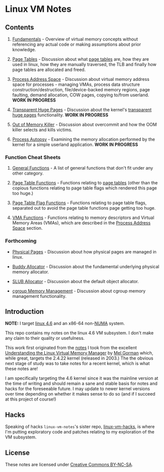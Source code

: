 # Linux VM Notes

## Contents

1. [Fundamentals][fundamentals] - Overview of virtual memory concepts without
   referencing any actual code or making assumptions about prior knowledge.

2. [Page Tables][page-tables] - Discussion about what [page tables][page-table]
   are, how they are used in linux, how they are manually traversed, the TLB and
   finally how page tables are allocated and freed.

3. [Process Address Space][process] - Discussion about virtual memory address
  space for processes - managing VMAs, process data structure
  construction/destruction, file/device-backed memory regions, page faulting,
  demand allocation, COW pages, copying to/from userland. __WORK IN PROGRESS__

4. [Transparent Huge Pages][trans-huge-pages] - Discussion about the kernel's
   [transparent huge pages][transhuge] functionality. __WORK IN PROGRESS__

5. [Out of Memory Killer][oom] - Discussion about overcommit and how the OOM
   killer selects and kills victims.

6. [Process Autopsy][autopsy] - Examining the memory allocation performed by the
   kernel for a simple userland application. __WORK IN PROGRESS__

### Function Cheat Sheets

1. [General Functions][funcs] - A list of general functions that don't fit under
   any other category.

2. [Page Table Functions][page-table-funcs] - Functions relating to
   [page tables][page-tables] (other than the copious functions relating to page
   table flags which rendered this page too huge.)

3. [Page Table Flag Functions][page-table-flag-funcs] - Functions relating to
   page table flags, separated out to avoid the page table functions page
   getting too huge.

4. [VMA Functions][vma-funcs] - Functions relating to memory descriptors and
   Virtual Memory Areas (VMAs), which are described in the
   [Process Address Space][process] section.

### Forthcoming

* [Physical Pages][physical] - Discussion about how physical pages are managed
  in linux.

* [Buddy Allocator][buddy] - Discussion about the fundamental underlying
  physical memory allocator.

* [SLUB Allocator][slub] - Discussion about the default object allocator.

* [cgroup Memory Management][cgroup] - Discussion about cgroup memory management
  functionality.

## Introduction

__NOTE:__ I target [linux 4.6][linux-4.6] and an x86-64 non-[NUMA][numa] system.

This repo contains my notes on the linux 4.6 VM subsystem. I don't make any
claim to their quality or usefulness.

This work first originated from the [notes][linux-gorman] I took from the
excellent [Understanding the Linux Virtual Memory Manager][amazon-gorman] by
[Mel Gorman][gorman] which, while great, targets the 2.4.22 kernel (released in
2003.) The the obvious next stage of study was to take notes for a recent
kernel, which is what these notes are!

I am specifically targeting the 4.6 kernel since it was the mainline version at
the time of writing and should remain a sane and stable basis for notes and
hacks for the foreseeable future. I may update to newer kernel versions over
time depending on whether it makes sense to do so (and if I succeed at this
project of course!)

## Hacks

Speaking of hacks `linux-vm-notes`'s sister repo, [linux-vm-hacks][vm-hacks], is
where I'm putting exploratory code and patches relating to my exploration of the
VM subsystem.

## License

These notes are licensed under [Creative Commons BY-NC-SA][license].

[amazon-gorman]:http://www.amazon.co.uk/Understanding-Virtual-Memory-Manager-Perens/dp/0131453483
[gorman]:http://www.csn.ul.ie/~mel/blog/
[license]:http://creativecommons.org/licenses/by-nc-sa/4.0/
[linux-4.6]:https://github.com/torvalds/linux/tree/v4.6
[linux-gorman]:https://github.com/lorenzo-stoakes/linux-gorman-book-notes
[numa]:https://en.wikipedia.org/wiki/Non-uniform_memory_access
[page-table]:https://en.wikipedia.org/wiki/Page_table
[transhuge]:https://github.com/torvalds/linux/blob/v4.6/Documentation/vm/transhuge.txt
[vm-hacks]:https://github.com/lorenzo-stoakes/linux-vm-hacks

[autopsy]:sections/autopsy.md
[buddy]:sections/buddy.md
[cgroup]:sections/cgroup.md
[fundamentals]:sections/fundamentals.md
[trans-huge-pages]:sections/trans-huge-pages.md
[oom]:sections/oom.md
[page-tables]:sections/page-tables.md
[physical]:sections/physical.md
[process]:sections/process.md
[slub]:sections/slub.md

[funcs]:funcs/funcs.md
[page-table-flag-funcs]:funcs/page-table-flag-funcs.md
[page-table-funcs]:funcs/page-table-funcs.md
[vma-funcs]:funcs/vma-funcs.md
